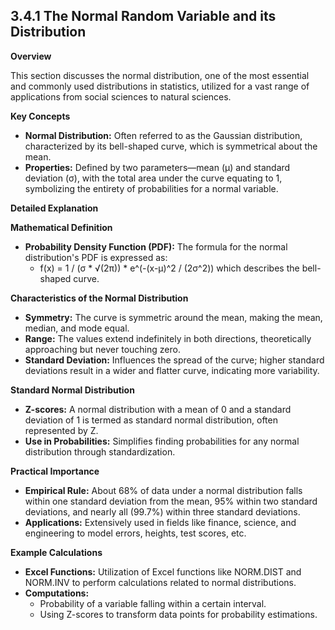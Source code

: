 ## 3.4.1 The Normal Random Variable and its Distribution

**Overview**

This section discusses the normal distribution, one of the most essential and commonly used distributions in statistics, utilized for a vast range of applications from social sciences to natural sciences.

**Key Concepts**

* **Normal Distribution:** Often referred to as the Gaussian distribution, characterized by its bell-shaped curve, which is symmetrical about the mean.
* **Properties:** Defined by two parameters—mean (μ) and standard deviation (σ), with the total area under the curve equating to 1, symbolizing the entirety of probabilities for a normal variable.

**Detailed Explanation**

**Mathematical Definition**

* **Probability Density Function (PDF):** The formula for the normal distribution's PDF is expressed as:
    * f(x) = 1 / (σ * √(2π)) * e^(-(x-μ)^2 / (2σ^2)) 
    which describes the bell-shaped curve.

**Characteristics of the Normal Distribution**

* **Symmetry:** The curve is symmetric around the mean, making the mean, median, and mode equal.
* **Range:** The values extend indefinitely in both directions, theoretically approaching but never touching zero.
* **Standard Deviation:** Influences the spread of the curve; higher standard deviations result in a wider and flatter curve, indicating more variability.

**Standard Normal Distribution**

* **Z-scores:** A normal distribution with a mean of 0 and a standard deviation of 1 is termed as standard normal distribution, often represented by Z.
* **Use in Probabilities:** Simplifies finding probabilities for any normal distribution through standardization.

**Practical Importance**

* **Empirical Rule:** About 68% of data under a normal distribution falls within one standard deviation from the mean, 95% within two standard deviations, and nearly all (99.7%) within three standard deviations.
* **Applications:** Extensively used in fields like finance, science, and engineering to model errors, heights, test scores, etc.

**Example Calculations**

* **Excel Functions:** Utilization of Excel functions like NORM.DIST and NORM.INV to perform calculations related to normal distributions.
* **Computations:**
    * Probability of a variable falling within a certain interval.
    * Using Z-scores to transform data points for probability estimations.
